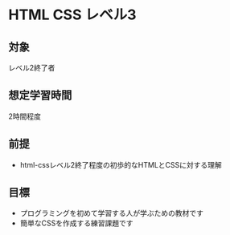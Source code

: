 # HTML CSS レベル3
## 対象
レベル2終了者

## 想定学習時間
2時間程度

## 前提
* html-cssレベル2終了程度の初歩的なHTMLとCSSに対する理解

## 目標
* プログラミングを初めて学習する人が学ぶための教材です
* 簡単なCSSを作成する練習課題です
